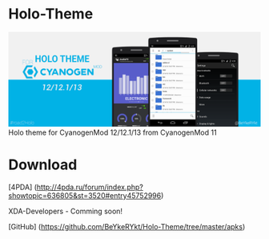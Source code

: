 # Holo-Theme
![Image](/images/Image1.png)
Holo theme for CyanogenMod 12/12.1/13 from CyanogenMod 11

# Download
[4PDA] (http://4pda.ru/forum/index.php?showtopic=636805&st=3520#entry45752996)

XDA-Developers - Comming soon!

[GitHub] (https://github.com/BeYkeRYkt/Holo-Theme/tree/master/apks)

